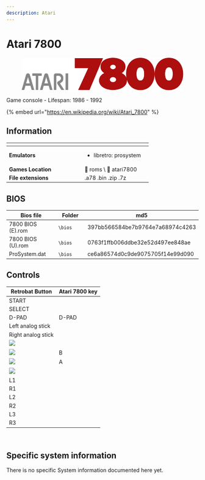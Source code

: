 ```yaml
---
description: Atari
---
```


# Atari 7800

<div align="left">

<figure><img src="https://raw.githubusercontent.com/fabricecaruso/es-theme-carbon/52ff37c9e265587d006945a2ba695b5a962b3a3d/art/logos/atari7800.svg" alt=""><figcaption></figcaption></figure>

</div>

Game console - Lifespan: 1986 - 1992

{% embed url="https://en.wikipedia.org/wiki/Atari_7800" %}

## Information

<table data-header-hidden><thead><tr><th width="184"></th><th></th><th data-hidden></th></tr></thead><tbody><tr><td><strong>Emulators</strong></td><td><ul><li>libretro: prosystem</li></ul></td><td></td></tr><tr><td><strong>Games Location</strong></td><td><span data-gb-custom-inline data-tag="emoji" data-code="1f4c1">📁</span> roms \ <span data-gb-custom-inline data-tag="emoji" data-code="1f4c2">📂</span> atari7800</td><td></td></tr><tr><td><strong>File extensions</strong></td><td>.a78 .bin .zip .7z</td><td></td></tr></tbody></table>

## BIOS

<table><thead><tr><th width="193">Bios file</th><th width="142.03610108303252">Folder</th><th>md5</th></tr></thead><tbody><tr><td>7800 BIOS (E).rom</td><td><code>\bios</code></td><td>397bb566584be7b9764e7a68974c4263</td></tr><tr><td>7800 BIOS (U).rom</td><td><code>\bios</code></td><td>0763f1ffb006ddbe32e52d497ee848ae</td></tr><tr><td>ProSystem.dat</td><td><code>\bios</code></td><td>ce6a86574d0c9de9075705f14e99d090</td></tr></tbody></table>

## Controls

| Retrobat Button                                          | Atari 7800 key |
| -------------------------------------------------------- | -------------- |
| START                                                    |                |
| SELECT                                                   |                |
| D-PAD                                                    | D-PAD          |
| Left analog stick                                        |                |
| Right analog stick                                       |                |
| ![](<../../../../.gitbook/assets/image (2) (1) (1).png>) |                |
| ![](<../../../../.gitbook/assets/image (1) (2) (1).png>) | B              |
| ![](<../../../../.gitbook/assets/image (4) (1).png>)     | A              |
| ![](<../../../../.gitbook/assets/image (3) (1) (2).png>) |                |
| L1                                                       |                |
| R1                                                       |                |
| L2                                                       |                |
| R2                                                       |                |
| L3                                                       |                |
| R3                                                       |                |

<div align="left">

<figure><img src="https://i.imgur.com/sgsaeRN.png" alt=""><figcaption></figcaption></figure>

</div>

## Specific system information

There is no specific System information documented here yet.
